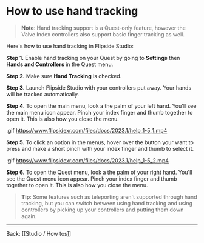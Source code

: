 # How to use hand tracking

> **Note**: Hand tracking support is a Quest-only feature, however the Valve Index controllers also support basic finger tracking as well.

Here's how to use hand tracking in Flipside Studio:

**Step 1.** Enable hand tracking on your Quest by going to **Settings** then **Hands and Controllers** in the Quest menu.

**Step 2.** Make sure **Hand Tracking** is checked.

**Step 3.** Launch Flipside Studio with your controllers put away. Your hands will be tracked automatically.

**Step 4.** To open the main menu, look a the palm of your left hand. You'll see the main menu icon appear. Pinch your index finger and thumb together to open it. This is also how you close the menu.

:gif https://www.flipsidexr.com/files/docs/2023.1/help_1-5_1.mp4

**Step 5.** To click an option in the menus, hover over the button your want to press and make a short pinch with your index finger and thumb to select it.

:gif https://www.flipsidexr.com/files/docs/2023.1/help_1-5_2.mp4

**Step 6.** To open the Quest menu, look a the palm of your right hand. You'll see the Quest menu icon appear. Pinch your index finger and thumb together to open it. This is also how you close the menu.

> **Tip**: Some features such as teleporting aren't supported through hand tracking, but you can switch between using hand tracking and using controllers by picking up your controllers and putting them down again.

---

Back: [[Studio / How tos]]
